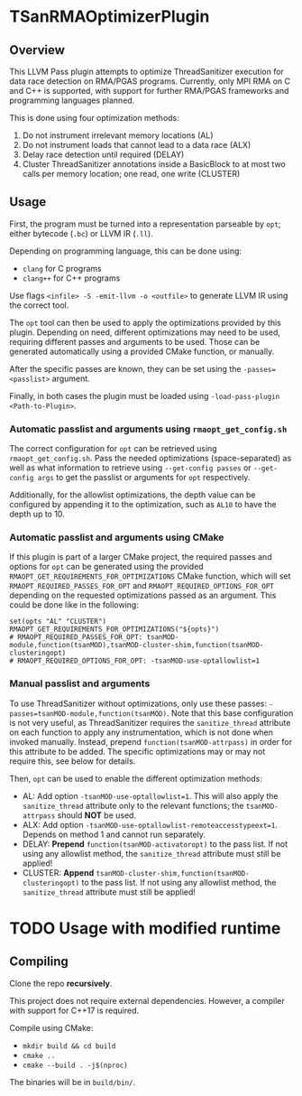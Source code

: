 # TSanRMAOptimizerPlugin

## Overview
This LLVM Pass plugin attempts to optimize ThreadSanitizer execution for data race detection on RMA/PGAS programs.
Currently, only MPI RMA on C and C++ is supported, with support for further RMA/PGAS frameworks and programming languages planned.

This is done using four optimization methods:

1. Do not instrument irrelevant memory locations (AL)
2. Do not instrument loads that cannot lead to a data race (ALX)
3. Delay race detection until required (DELAY)
4. Cluster ThreadSanitizer annotations inside a BasicBlock to at most two calls per memory location; one read, one write (CLUSTER)

## Usage

First, the program must be turned into a representation parseable by `opt`; either bytecode (`.bc`) or LLVM IR (`.ll`).

Depending on programming language, this can be done using:

- `clang` for C programs
- `clang++` for C++ programs

Use flags `<infile> -S -emit-llvm -o <outfile>` to generate LLVM IR using the correct tool.

The `opt` tool can then be used to apply the optimizations provided by this plugin.
Depending on need, different optimizations may need to be used, requiring different passes and arguments to be used. Those can be generated automatically using a provided CMake function, or manually.

After the specific passes are known, they can be set using the `-passes=<passlist>` argument.

Finally, in both cases the plugin must be loaded using `-load-pass-plugin <Path-to-Plugin>`.

### Automatic passlist and arguments using `rmaopt_get_config.sh`

The correct configuration for `opt` can be retrieved using `rmaopt_get_config.sh`.
Pass the needed optimizations (space-separated) as well as what information to retrieve using `--get-config passes` or `--get-config args` to get the passlist or arguments for `opt` respectively.

Additionally, for the allowlist optimizations, the depth value can be configured by appending it to the optimization, such as `AL10` to have the depth up to 10.

### Automatic passlist and arguments using CMake

If this plugin is part of a larger CMake project, the required passes and options for `opt` can be generated using the provided `RMAOPT_GET_REQUIREMENTS_FOR_OPTIMIZATIONS`
CMake function, which will set `RMAOPT_REQUIRED_PASSES_FOR_OPT` and `RMAOPT_REQUIRED_OPTIONS_FOR_OPT` depending on the requested optimizations passed as an argument.
This could be done like in the following:
```
set(opts "AL" "CLUSTER")
RMAOPT_GET_REQUIREMENTS_FOR_OPTIMIZATIONS("${opts}")
# RMAOPT_REQUIRED_PASSES_FOR_OPT: tsanMOD-module,function(tsanMOD),tsanMOD-cluster-shim,function(tsanMOD-clusteringopt)
# RMAOPT_REQUIRED_OPTIONS_FOR_OPT: -tsanMOD-use-optallowlist=1
```

### Manual passlist and arguments

To use ThreadSanitizer without optimizations, only use these passes: `-passes=tsanMOD-module,function(tsanMOD)`. Note that this base configuration is not very useful, as ThreadSanitizer requires the `sanitize_thread` attribute on each function to apply any instrumentation, which is not done when invoked manually. Instead, prepend `function(tsanMOD-attrpass)` in order for this attribute to be added.
The specific optimizations may or may not require this, see below for details.

Then, `opt` can be used to enable the different optimization methods:

- AL: Add option `-tsanMOD-use-optallowlist=1`. This will also apply the `sanitize_thread` attribute only to the relevant functions; the `tsanMOD-attrpass` should **NOT** be used.
- ALX: Add option `-tsanMOD-use-optallowlist-remoteaccesstypeext=1`. Depends on method 1 and cannot run separately.
- DELAY: **Prepend** `function(tsanMOD-activatoropt)` to the pass list. If not using any allowlist method, the `sanitize_thread` attribute must still be applied!
- CLUSTER: **Append** `tsanMOD-cluster-shim,function(tsanMOD-clusteringopt)` to the pass list. If not using any allowlist method, the `sanitize_thread` attribute must still be applied!

# TODO Usage with modified runtime

## Compiling

Clone the repo **recursively**.

This project does not require external dependencies. However, a compiler with support for C++17 is required.

Compile using CMake:

- `mkdir build && cd build`
- `cmake ..`
- `cmake --build . -j$(nproc)`

The binaries will be in `build/bin/`.
